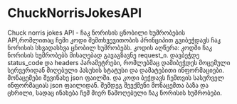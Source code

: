 # ChuckNorrisJokesAPI
Chuck norris jokes API - ჩაკ ნორისის ცნობილი ხუმრობების API,რომლითაც ჩემი კოდი შემთხვევითობის პრინციპით გვიბეჭდავს ჩაკ ნორისის სხვადასხვა ცნობილ ხუმრობებს. 
კოდის აღწერა: კოდში ჩაკ ნორისის ხუმრობებს მისაღებად გავაგზავნე request_ი. დავბეჭდე status_code და headers პარამეტრები, რომლებმაც დამიბეჭდეს მოცემული სერვერიდან მიღებული პასუხის სტატუსი და დამატებითი ინფორმაციები. მონაცემები შევინახე json ფაილში. და კოდი ბეჭდავს ჩემთვის სასურველ ინფორმაციას json ფაილიდან. შემდეგ შევქმენი მონაცემთა ბაზა და ცხრილი, სადაც ინახება ჩემ მიერ წამოღებული ჩაკ ნორისის ხუმრობები.
